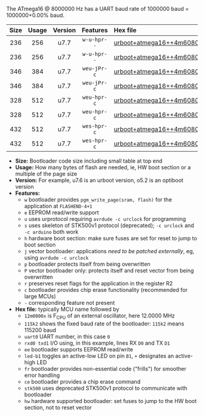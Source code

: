 The ATmega16 @ 8000000 Hz has a UART baud rate of 1000000 baud = 1000000+0.00% baud.

|Size|Usage|Version|Features|Hex file|
|:-:|:-:|:-:|:-:|:--|
|236|256|u7.7|`w-u-hpr--`|[urboot+atmega16++4m6080x++576k0_uart0_rxd0_txd1_led+b0_fr_hw.hex](https://raw.githubusercontent.com/stefanrueger/urboot.hex/main/cores/mightycore/atmega16/external_oscillator/fcpu++4m6080_Hz/br++576k0_bps/urboot+atmega16++4m6080x++576k0_uart0_rxd0_txd1_led+b0_fr_hw.hex)|
|236|256|u7.7|`w-u-hpr--`|[urboot+atmega16++4m6080x++576k0_uart0_rxd0_txd1_led+b7_fr_hw.hex](https://raw.githubusercontent.com/stefanrueger/urboot.hex/main/cores/mightycore/atmega16/external_oscillator/fcpu++4m6080_Hz/br++576k0_bps/urboot+atmega16++4m6080x++576k0_uart0_rxd0_txd1_led+b7_fr_hw.hex)|
|346|384|u7.7|`weu-jPr-c`|[urboot+atmega16++4m6080x++576k0_uart0_rxd0_txd1_ee_led+b0_fr_ce.hex](https://raw.githubusercontent.com/stefanrueger/urboot.hex/main/cores/mightycore/atmega16/external_oscillator/fcpu++4m6080_Hz/br++576k0_bps/urboot+atmega16++4m6080x++576k0_uart0_rxd0_txd1_ee_led+b0_fr_ce.hex)|
|346|384|u7.7|`weu-jPr-c`|[urboot+atmega16++4m6080x++576k0_uart0_rxd0_txd1_ee_led+b7_fr_ce.hex](https://raw.githubusercontent.com/stefanrueger/urboot.hex/main/cores/mightycore/atmega16/external_oscillator/fcpu++4m6080_Hz/br++576k0_bps/urboot+atmega16++4m6080x++576k0_uart0_rxd0_txd1_ee_led+b7_fr_ce.hex)|
|328|512|u7.7|`weu-hpr-c`|[urboot+atmega16++4m6080x++576k0_uart0_rxd0_txd1_ee_led+b0_fr_ce_hw.hex](https://raw.githubusercontent.com/stefanrueger/urboot.hex/main/cores/mightycore/atmega16/external_oscillator/fcpu++4m6080_Hz/br++576k0_bps/urboot+atmega16++4m6080x++576k0_uart0_rxd0_txd1_ee_led+b0_fr_ce_hw.hex)|
|328|512|u7.7|`weu-hpr-c`|[urboot+atmega16++4m6080x++576k0_uart0_rxd0_txd1_ee_led+b7_fr_ce_hw.hex](https://raw.githubusercontent.com/stefanrueger/urboot.hex/main/cores/mightycore/atmega16/external_oscillator/fcpu++4m6080_Hz/br++576k0_bps/urboot+atmega16++4m6080x++576k0_uart0_rxd0_txd1_ee_led+b7_fr_ce_hw.hex)|
|432|512|u7.7|`wes-hpr-c`|[urboot+atmega16++4m6080x++576k0_uart0_rxd0_txd1_ee_led+b0_fr_ce_stk500_hw.hex](https://raw.githubusercontent.com/stefanrueger/urboot.hex/main/cores/mightycore/atmega16/external_oscillator/fcpu++4m6080_Hz/br++576k0_bps/urboot+atmega16++4m6080x++576k0_uart0_rxd0_txd1_ee_led+b0_fr_ce_stk500_hw.hex)|
|432|512|u7.7|`wes-hpr-c`|[urboot+atmega16++4m6080x++576k0_uart0_rxd0_txd1_ee_led+b7_fr_ce_stk500_hw.hex](https://raw.githubusercontent.com/stefanrueger/urboot.hex/main/cores/mightycore/atmega16/external_oscillator/fcpu++4m6080_Hz/br++576k0_bps/urboot+atmega16++4m6080x++576k0_uart0_rxd0_txd1_ee_led+b7_fr_ce_stk500_hw.hex)|

- **Size:** Bootloader code size including small table at top end
- **Usage:** How many bytes of flash are needed, ie, HW boot section or a multiple of the page size
- **Version:** For example, u7.6 is an urboot version, o5.2 is an optiboot version
- **Features:**
  + `w` bootloader provides `pgm_write_page(sram, flash)` for the application at `FLASHEND-4+1`
  + `e` EEPROM read/write support
  + `u` uses urprotocol requiring `avrdude -c urclock` for programming
  + `s` uses skeleton of STK500v1 protocol (deprecated); `-c urclock` and `-c arduino` both work
  + `h` hardware boot section: make sure fuses are set for reset to jump to boot section
  + `j` vector bootloader: applications *need to be patched externally*, eg, using `avrdude -c urclock`
  + `p` bootloader protects itself from being overwritten
  + `P` vector bootloader only: protects itself and reset vector from being overwritten
  + `r` preserves reset flags for the application in the register R2
  + `c` bootloader provides chip erase functionality (recommended for large MCUs)
  + `-` corresponding feature not present
- **Hex file:** typically MCU name followed by
  + `12m0000x` is F<sub>CPU</sub> of an external oscillator, here 12.0000 MHz
  + `115k2` shows the fixed baud rate of the bootloader: `115k2` means 115200 baud
  + `uart0` UART number, in this case `0`
  + `rxd0 txd1` I/O using, in this example, lines RX `D0` and TX `D1`
  + `ee` bootloader supports EEPROM read/write
  + `led-b1` toggles an active-low LED on pin `B1`, `+` designates an active-high LED
  + `fr` bootloader provides non-essential code ("frills") for smoother error handling
  + `ce` bootloader provides a chip erase command
  + `stk500` uses deprecated STK500v1 protocol to communicate with bootloader
  + `hw` hardware supported bootloader: set fuses to jump to the HW boot section, not to reset vector
